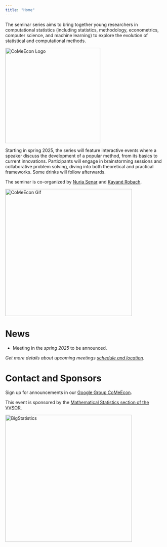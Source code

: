 ```yaml
---
title: "Home"
---
```


The seminar series aims to bring together young researchers in computational statistics (including statistics, methodology, econometrics, computer science, and machine learning) to explore the evolution of statistical and computational methods. 

<img src="/faviconcomeecon.png" alt="CoMeEcon Logo" width="300px"/>

Starting in spring 2025, the series will feature interactive events where a speaker discuss the development of a popular method, from its basics to current innovations. Participants will engage in brainstorming sessions and collaborative problem solving, diving into both theoretical and practical frameworks. Some drinks will follow afterwards.

The seminar is co-organized by [Nuria Senar](https://github.com/nuria-sv) and [Kayané Robach](https://kayanerobach.github.io/).

<img src="/comeeconLogoGif.gif" alt="CoMeEcon Gif" width="400px"/>

# News

* Meeting in the *spring 2025* to be announced.
<!--  , with <a href="https://gclara.gitlab.io/"> Gabriel Clara </a> (University of Twente). -->

*Get more details about upcoming meetings [schedule and location](upcoming).*

# Contact and Sponsors

Sign up for announcements in our [Google Group CoMeEcon](https://groups.google.com/g/comeecon/about).

This event is sponsored by the [Mathematical Statistics section of the VVSOR](https://www.vvsor.nl/mathematical-statistics/).

<img src="/vvsorlogo.jpeg" alt="BigStatistics" width="400px"/>